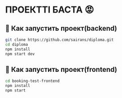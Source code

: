 # ПРОЕКТТІ БАСТА 😡

## 🚀 Как запустить проект(backend)
```bash
git clone https://github.com/sairans/diploma.git
cd diploma
npm install
npm start dev
```
## 🚀 Как запустить проект(frontend)
```bash
cd booking-test-frontend
npm install
npm start 
```
